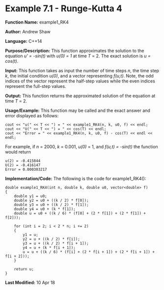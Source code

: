 # Example 7.1 - Runge-Kutta 4

**Function Name:** example1_RK4

**Author:** Andrew Shaw

**Language:** C++14

**Purpose/Description:** This function approximates the solution to the equation *u' = -sin(t)* with *u(0)  = 1* at time *T* = 2. The exact solution is *u = cos(t)*.

**Input:** This function takes as input the number of time steps *n*, the time step *k*, the initial condition *u(0)*, and a vector representing *f(u,t)*. Note, the odd indices of the vector represent the half-step values while the even indices represent the full-step values.

**Output:** This function returns the approximated solution of the equation at time *T* = 2.

**Usage/Example:** This function may be called and the exact answer and error displayed as follows:
~~~~
cout << "u(" << T << ") = " << example1_RK4(n, k, u0, f) << endl;
cout << "U(" << T << ") = " << cos(T) << endl;
cout << "Error = " << example1_RK4(n, k, u0, f) - cos(T) << endl << endl;
~~~~
For example, if *n* = 2000, *k* = 0.001, *u(0)* = 1, and *f(u,t) = -sin(t)* the function would return
~~~~
u(2) = -0.415844
U(2) = -0.416147
Error = 0.000303217
~~~~
**Implementation/Code:** The following is the code for example1_RK4():
~~~~
double example1_RK4(int n, double k, double u0, vector<double> f)
{
	double y1 = u0;
	double y2 = u0 + ((k / 2) * f[0]);
	double y3 = u0 + ((k / 2) * f[1]);
	double y4 = u0 + (k * f[1]);
	double u = u0 + ((k / 6) * (f[0] + (2 * f[1]) + (2 * f[1]) + f[2]));

	for (int i = 2; i < 2 * n; i += 2)
	{
		y1 = u;
		y2 = u + ((k / 2) * f[i]);
		y3 = u + ((k / 2) * f[i + 1]);
		y4 = u + (k * f[i + 1]);
		u = u + ((k / 6) * (f[i] + (2 * f[i + 1]) + (2 * f[i + 1]) + f[i + 2]));
	}

	return u;
}
~~~~
**Last Modified:** 10 Apr 18
